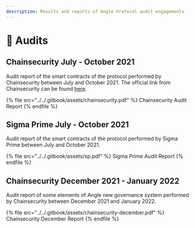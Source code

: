 ```yaml
---
description: Results and reports of Angle Protocol audit engagements
---
```


# 🔐 Audits

## Chainsecurity July - October 2021

Audit report of the smart contracts of the protocol performed by Chainsecurity between July and October 2021. The official link from Chainsecurity can be found [here](https://chainsecurity.com/security-audit/angle-protocol/).

{% file src="../../.gitbook/assets/chainsecurity.pdf" %}
Chainsecurity Audit Report
{% endfile %}

## Sigma Prime July - October 2021

Audit report of the smart contracts of the protocol performed by Sigma Prime between July and October 2021.

{% file src="../../.gitbook/assets/sp.pdf" %}
Sigma Prime Audit Report
{% endfile %}

## Chainsecurity December 2021 - January 2022

Audit report of some elements of Angle new governance system performed by Chainsecurity between December 2021 and January 2022.

{% file src="../../.gitbook/assets/chainsecurity-december.pdf" %}
Chainsecurity December Report
{% endfile %}
